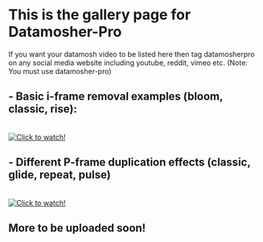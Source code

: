 # This is the gallery page for Datamosher-Pro
If you want your datamosh video to be listed here then tag datamosherpro on any social media website including youtube, reddit, vimeo etc. (Note: You must use datamosher-pro)
<br>
## - Basic i-frame removal examples (bloom, classic, rise):
<br> [![Click to watch!](https://img.youtube.com/vi/_YZ32Wvl3hk/0.jpg)](https://www.youtube.com/watch?v=_YZ32Wvl3hk)
## - Different P-frame duplication effects (classic, glide, repeat, pulse)
<br> [![Click to watch!](https://img.youtube.com/vi/fFhnV19fuzg/0.jpg)](https://youtu.be/fFhnV19fuzg)
## More to be uploaded soon!
